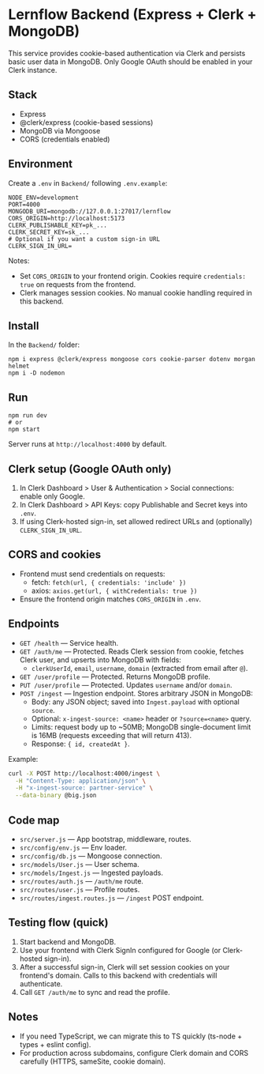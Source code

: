 # Lernflow Backend (Express + Clerk + MongoDB)

This service provides cookie-based authentication via Clerk and persists basic user data in MongoDB. Only Google OAuth should be enabled in your Clerk instance.

## Stack
- Express
- @clerk/express (cookie-based sessions)
- MongoDB via Mongoose
- CORS (credentials enabled)

## Environment
Create a `.env` in `Backend/` following `.env.example`:

```
NODE_ENV=development
PORT=4000
MONGODB_URI=mongodb://127.0.0.1:27017/lernflow
CORS_ORIGIN=http://localhost:5173
CLERK_PUBLISHABLE_KEY=pk_...
CLERK_SECRET_KEY=sk_...
# Optional if you want a custom sign-in URL
CLERK_SIGN_IN_URL=
```

Notes:
- Set `CORS_ORIGIN` to your frontend origin. Cookies require `credentials: true` on requests from the frontend.
- Clerk manages session cookies. No manual cookie handling required in this backend.
 

## Install
In the `Backend/` folder:

```
npm i express @clerk/express mongoose cors cookie-parser dotenv morgan helmet
npm i -D nodemon
```

## Run
```
npm run dev
# or
npm start
```
Server runs at `http://localhost:4000` by default.

## Clerk setup (Google OAuth only)
1. In Clerk Dashboard > User & Authentication > Social connections: enable only Google.
2. In Clerk Dashboard > API Keys: copy Publishable and Secret keys into `.env`.
3. If using Clerk-hosted sign-in, set allowed redirect URLs and (optionally) `CLERK_SIGN_IN_URL`.

## CORS and cookies
- Frontend must send credentials on requests:
  - fetch: `fetch(url, { credentials: 'include' })`
  - axios: `axios.get(url, { withCredentials: true })`
- Ensure the frontend origin matches `CORS_ORIGIN` in `.env`.

## Endpoints
- `GET /health` — Service health.
- `GET /auth/me` — Protected. Reads Clerk session from cookie, fetches Clerk user, and upserts into MongoDB with fields:
  - `clerkUserId`, `email`, `username`, `domain` (extracted from email after `@`).
- `GET /user/profile` — Protected. Returns MongoDB profile.
- `PUT /user/profile` — Protected. Updates `username` and/or `domain`.
- `POST /ingest` — Ingestion endpoint. Stores arbitrary JSON in MongoDB:
  - Body: any JSON object; saved into `Ingest.payload` with optional `source`.
  - Optional: `x-ingest-source: <name>` header or `?source=<name>` query.
  - Limits: request body up to ~50MB; MongoDB single-document limit is 16MB (requests exceeding that will return 413).
  - Response: `{ id, createdAt }`.

Example:

```bash
curl -X POST http://localhost:4000/ingest \
  -H "Content-Type: application/json" \
  -H "x-ingest-source: partner-service" \
  --data-binary @big.json
```

## Code map
- `src/server.js` — App bootstrap, middleware, routes.
- `src/config/env.js` — Env loader.
- `src/config/db.js` — Mongoose connection.
- `src/models/User.js` — User schema.
- `src/models/Ingest.js` — Ingested payloads.
- `src/routes/auth.js` — `/auth/me` route.
- `src/routes/user.js` — Profile routes.
- `src/routes/ingest.routes.js` — `/ingest` POST endpoint.

## Testing flow (quick)
1. Start backend and MongoDB.
2. Use your frontend with Clerk SignIn configured for Google (or Clerk-hosted sign-in).
3. After a successful sign-in, Clerk will set session cookies on your frontend's domain. Calls to this backend with credentials will authenticate.
4. Call `GET /auth/me` to sync and read the profile.

## Notes
- If you need TypeScript, we can migrate this to TS quickly (ts-node + types + eslint config).
- For production across subdomains, configure Clerk domain and CORS carefully (HTTPS, sameSite, cookie domain).
